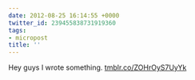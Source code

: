 ```yaml
---
date: 2012-08-25 16:14:55 +0000
twitter_id: 239455838731919360
tags:
- micropost
title: ''
---
```


Hey guys I wrote something. [tmblr.co/ZOHrOyS7UyYk](http://tmblr.co/ZOHrOyS7UyYk)
